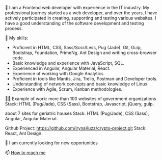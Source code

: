 💬 I am a Frontend web developer with experience in the IT industry. My professional journey started as a web developer, and over the years, I have actively participated in creating, supporting and testing various websites. I have a good understanding of the software development and testing process.

🤔 My skills:
- Proficient in HTML, CSS, Sass/Scss/Less, Pug (Jade), Git, Gulp, Bootstrap, Foundation, PrimeNg, Ant Design and writing cross-browser code. 
- Basic knowledge and experience with JavaScript, SQL. 
- Experienced in Angular, Angular Material, React. 
- Experience of working with Google Analytics. 
- Proficient in tools like Mantis, Jira, Trello, Postman and Developer tools. 
- Understanding of network concepts and basic knowledge of Linux.
- Experience with Agile, Scrum, Kanban methodologies.

👩‍💻 Example of work: 
more than 100 websites of government organizations
Stack: HTML (Pug/Jade), CSS (Sass), Bootstrap, Javascript, jQuery, gulp.

about 7 sites for geriatric houses
Stack: HTML (Pug/Jade), CSS (Sass), Angular, Angular Material.

Github Project: https://github.com/IrynaKuzz/crypto-project.git
Stack: React, Ant Design.

📌 I am currently looking for new opportunities

📫 <a href="mailto: iryna.kuz.job@gmail.com"> How to reach me </a>
